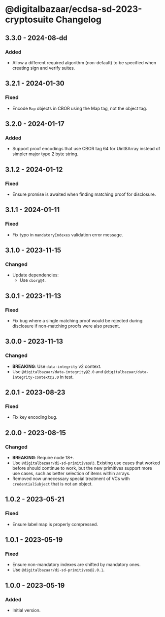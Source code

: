 # @digitalbazaar/ecdsa-sd-2023-cryptosuite Changelog

## 3.3.0 - 2024-08-dd

### Added
- Allow a different required algorithm (non-default) to be specified
  when creating sign and verify suites.

## 3.2.1 - 2024-01-30

### Fixed
- Encode `Map` objects in CBOR using the Map tag, not the object tag.

## 3.2.0 - 2024-01-17

### Added
- Support proof encodings that use CBOR tag 64 for Uint8Array instead
  of simpler major type 2 byte string.

## 3.1.2 - 2024-01-12

### Fixed
- Ensure promise is awaited when finding matching proof for disclosure.

## 3.1.1 - 2024-01-11

### Fixed
- Fix typo in `mandatoryIndexes` validation error message.

## 3.1.0 - 2023-11-15

### Changed
- Update dependencies:
  - Use `cborg@4`.

## 3.0.1 - 2023-11-13

### Fixed
- Fix bug where a single matching proof would be rejected
  during disclosure if non-matching proofs were also
  present.

## 3.0.0 - 2023-11-13

### Changed
- **BREAKING**: Use `data-integrity` v2 context.
- Use `@digitalbazaar/data-integrity@2.0` and
  `@digitalbazaar/data-integrity-context@2.0` in test.

## 2.0.1 - 2023-08-23

### Fixed
- Fix key encoding bug.

## 2.0.0 - 2023-08-15

### Changed
- **BREAKING**: Require node 18+.
- Use `@digitalbazaar/di-sd-primitives@3`. Existing use cases that worked
  before should continue to work, but the new primitives support more
  use cases, such as better selection of items within arrays.
- Removed now unnecessary special treatment of VCs with `credentialSubject`
  that is not an object.

## 1.0.2 - 2023-05-21

### Fixed
- Ensure label map is properly compressed.

## 1.0.1 - 2023-05-19

### Fixed
- Ensure non-mandatory indexes are shifted by mandatory ones.
- Use `@digitalbazaar/di-sd-primitives@2.0.1`.

## 1.0.0 - 2023-05-19

### Added
- Initial version.
